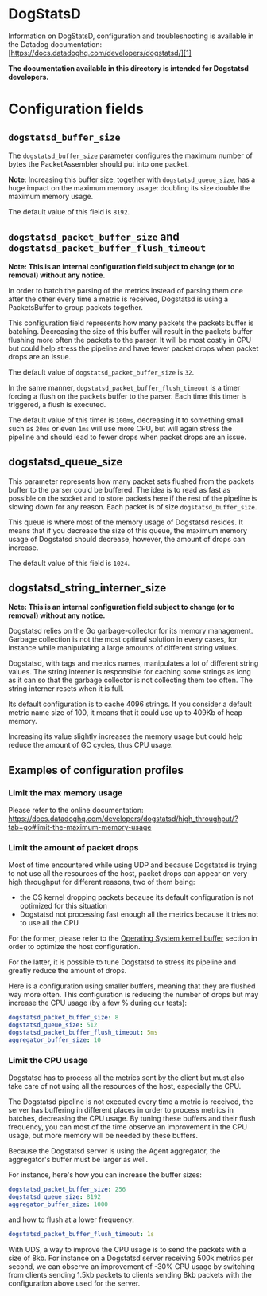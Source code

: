 # DogStatsD

Information on DogStatsD, configuration and troubleshooting is available in the Datadog documentation:
[https://docs.datadoghq.com/developers/dogstatsd/][1]

**The documentation available in this directory is intended for Dogstatsd developers.**

[1]: https://docs.datadoghq.com/developers/dogstatsd/

# Configuration fields

## `dogstatsd_buffer_size`

The `dogstatsd_buffer_size` parameter configures the maximum number of bytes the PacketAssembler should put into one packet.

**Note**: Increasing this buffer size, together with `dogstatsd_queue_size`, has a huge impact on the maximum memory usage:
doubling its size double the maximum memory usage.

The default value of this field is `8192`.

## `dogstatsd_packet_buffer_size` and `dogstatsd_packet_buffer_flush_timeout`

**Note: This is an internal configuration field subject to change (or to removal) without any notice.**

In order to batch the parsing of the metrics instead of parsing them one after the other every time
a metric is received, Dogstatsd is using a PacketsBuffer to group packets together.

This configuration field represents how many packets the packets buffer is batching. Decreasing the
size of this buffer will result in the packets buffer flushing more often the packets to the parser.
It will be most costly in CPU but could help stress the pipeline and have fewer packet drops when packet
drops are an issue.

The default value of `dogstatsd_packet_buffer_size` is `32`.

In the same manner, `dogstatsd_packet_buffer_flush_timeout` is a timer forcing a flush on the packets
buffer to the parser. Each time this timer is triggered, a flush is executed.

The default value of this timer is `100ms`, decreasing it to something small such as `20ms` or even `1ms`
will use more CPU, but will again stress the pipeline and should lead to fewer drops when packet drops
are an issue.

## dogstatsd_queue_size

This parameter represents how many packet sets flushed from the packets buffer to the parser could be
buffered. The idea is to read as fast as possible on the socket and to store packets here if the rest
of the pipeline is slowing down for any reason. Each packet is of size `dogstatsd_buffer_size`.

This queue is where most of the memory usage of Dogstatsd resides. It means that if you decrease the size of
this queue, the maximum memory usage of Dogstatsd should decrease, however, the amount of drops can
increase.

The default value of this field is `1024`.

## dogstatsd_string_interner_size

**Note: This is an internal configuration field subject to change (or to removal) without any notice.**

Dogstatsd relies on the Go garbage-collector for its memory management.
Garbage collection is not the most optimal solution in every cases, for instance
while manipulating a large amounts of different string values.

Dogstatsd, with tags and metrics names, manipulates a lot of different string values.
The string interner is responsible for caching some strings
as long as it can so that the garbage collector is not collecting them too often. The string interner resets when it is full.


Its default configuration is to cache 4096 strings. If you consider a default metric name size
of 100, it means that it could use up to 409Kb of heap memory.

Increasing its value slightly increases the memory usage but could help reduce the amount of
GC cycles, thus CPU usage.

## Examples of configuration profiles

### Limit the max memory usage

Please refer to the online documentation: https://docs.datadoghq.com/developers/dogstatsd/high_throughput/?tab=go#limit-the-maximum-memory-usage

### Limit the amount of packet drops

Most of time encountered while using UDP and because Dogstatsd is trying to not use all the
resources of the host, packet drops can appear on very high throughput for different reasons,
two of them being:

* the OS kernel dropping packets because its default configuration is not optimized for this situation
* Dogstatsd not processing fast enough all the metrics because it tries not to use all the CPU

For the former, please refer to the [Operating System kernel buffer](#operating-system-kernel-buffers)
section in order to optimize the host configuration.

For the latter, it is possible to tune Dogstatsd to stress its pipeline and greatly reduce the amount
of drops.

Here is a configuration using smaller buffers, meaning that they are flushed way more often. This configuration
is reducing the number of drops but may increase the CPU usage (by a few % during our tests):

```yaml
dogstatsd_packet_buffer_size: 8
dogstatsd_queue_size: 512
dogstatsd_packet_buffer_flush_timeout: 5ms
aggregator_buffer_size: 10
```

### Limit the CPU usage

Dogstatsd has to process all the metrics sent by the client but must also take care
of not using all the resources of the host, especially the CPU.

The Dogstatsd pipeline is not executed every time a metric is received, the server has
buffering in different places in order to process metrics in batches, decreasing the
CPU usage. By tuning these buffers and their flush frequency, you can most of the time
observe an improvement in the CPU usage, but more memory will be needed by these buffers.

Because the Dogstatsd server is using the Agent aggregator, the aggregator's buffer must
be larger as well.

For instance, here's how you can increase the buffer sizes:

```yaml
dogstatsd_packet_buffer_size: 256
dogstatsd_queue_size: 8192
aggregator_buffer_size: 1000
```

and how to flush at a lower frequency:

```yaml
dogstatsd_packet_buffer_flush_timeout: 1s
```

With UDS, a way to improve the CPU usage is to send the packets with a size of 8kb. For
instance on a Dogstatsd server receiving 500k metrics per second, we can observe an
improvement of -30% CPU usage by switching from clients sending 1.5kb packets to clients
sending 8kb packets with the configuration above used for the server.
